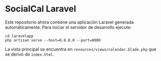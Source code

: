 # SocialCal Laravel

Este repositorio ahora contiene una aplicación Laravel generada automáticamente.
Para iniciar el servidor de desarrollo ejecute:

```
cd laravelapp
php artisan serve --host=0.0.0.0 --port=8000
```

La vista principal se encuentra en `resources/views/calendar.blade.php` que se derivó de `index.html`.
